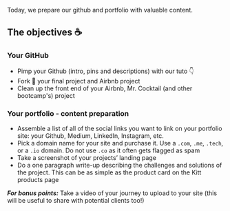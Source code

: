 Today, we prepare our github and portfolio with valuable content.

## The objectives ☕️

### Your GitHub
- Pimp your Github (intro, pins and descriptions) with our tuto 👇
- Fork 🍴 your final project and Airbnb project
- Clean up the front end of your Airbnb, Mr. Cocktail (and other bootcamp's) project

### Your portfolio - content preparation
- Assemble a list of all of the social links you want to link on your portfolio site: your Github, Medium, LinkedIn, Instagram, etc.
- Pick a domain name for your site and purchase it. Use a `.com`, `.me`, `.tech`, or a `.io` domain. Do not use `.co` as it often gets flagged as spam
- Take a screenshot of your projects’ landing page
- Do a one paragraph write-up describing the challenges and solutions of the project. This can be as simple as the product card on the Kitt products page

_**For bonus points:**_ Take a video of your journey to upload to your site (this will be useful to share with potential clients too!)

